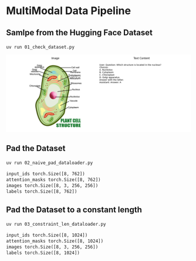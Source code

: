 # MultiModal Data Pipeline

## Samlpe from the Hugging Face Dataset
`uv run 01_check_dataset.py`

![](./sample.png)

## Pad the Dataset
`uv run 02_naive_pad_dataloader.py`

```
input_ids torch.Size([8, 762])
attention_masks torch.Size([8, 762])
images torch.Size([8, 3, 256, 256])
labels torch.Size([8, 762])
```

## Pad the Dataset to a constant length
`uv run 03_constraint_len_dataloader.py`

```
input_ids torch.Size([8, 1024])
attention_masks torch.Size([8, 1024])
images torch.Size([8, 3, 256, 256])
labels torch.Size([8, 1024])
```